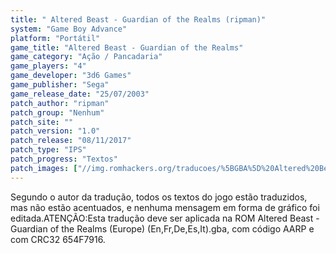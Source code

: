 ```yaml
---
title: " Altered Beast - Guardian of the Realms (ripman)"
system: "Game Boy Advance"
platform: "Portátil"
game_title: "Altered Beast - Guardian of the Realms"
game_category: "Ação / Pancadaria"
game_players: "4"
game_developer: "3d6 Games"
game_publisher: "Sega"
game_release_date: "25/07/2003"
patch_author: "ripman"
patch_group: "Nenhum"
patch_site: ""
patch_version: "1.0"
patch_release: "08/11/2017"
patch_type: "IPS"
patch_progress: "Textos"
patch_images: ["//img.romhackers.org/traducoes/%5BGBA%5D%20Altered%20Beast%20-%20Guardian%20of%20the%20Realms%20-%20ripman%20-%201.png","//img.romhackers.org/traducoes/%5BGBA%5D%20Altered%20Beast%20-%20Guardian%20of%20the%20Realms%20-%20ripman%20-%202.png","//img.romhackers.org/traducoes/%5BGBA%5D%20Altered%20Beast%20-%20Guardian%20of%20the%20Realms%20-%20ripman%20-%203.png"]
---
```

Segundo o autor da tradução, todos os textos do jogo estão traduzidos, mas não estão acentuados, e nenhuma mensagem em forma de gráfico foi editada.ATENÇÃO:Esta tradução deve ser aplicada na ROM Altered Beast - Guardian of the Realms (Europe) (En,Fr,De,Es,It).gba, com código AARP e com CRC32 654F7916.